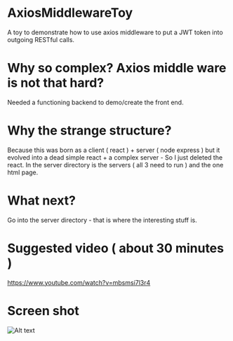 # AxiosMiddlewareToy

A toy to demonstrate how to use axios middleware to put a JWT token into outgoing RESTful calls.

# Why so complex? Axios middle ware is not that hard?

Needed a functioning backend to demo/create the front end.

# Why the strange structure?

Because this was born as a client ( react ) + server ( node express ) but it evolved into a dead simple react + a complex server - So I just deleted the react. In the server directory is the servers ( all 3 need to run ) and the one html page.

# What next?

Go into the server directory - that is where the interesting stuff is.

# Suggested video ( about 30 minutes )

https://www.youtube.com/watch?v=mbsmsi7l3r4

# Screen shot

![Alt text](ScreenShot.png?raw=true "ScreenCap")
